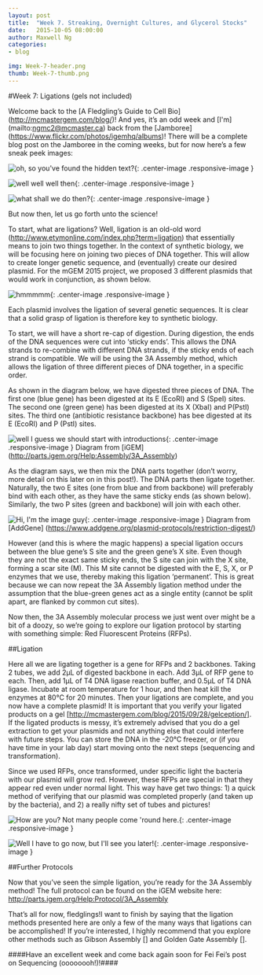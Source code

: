 ```yaml
---
layout: post
title:  "Week 7. Streaking, Overnight Cultures, and Glycerol Stocks"
date:   2015-10-05 08:00:00
author: Maxwell Ng
categories: 
- blog

img: Week-7-header.png
thumb: Week-7-thumb.png
---
```


#Week 7: Ligations (gels not included)

Welcome back to the [A Fledgling’s Guide to Cell Bio] (http://mcmastergem.com/blog/)! And yes, it’s an odd week and [I'm] (mailto:ngmc2@mcmaster.ca) back from the [Jamboree] (https://www.flickr.com/photos/igemhq/albums)! There will be a complete blog post on the Jamboree in the coming weeks, but for now here’s a few sneak peek images:

![oh, so you've found the hidden text?](https://scontent-ord1-1.xx.fbcdn.net/hphotos-xta1/t31.0-8/12132642_10207808975926151_6011806608972103809_o.jpg){: .center-image .responsive-image }

![well well well then](https://scontent-ord1-1.xx.fbcdn.net/hphotos-xpa1/t31.0-8/12028854_10207808975806148_1045004629709928728_o.jpg){: .center-image .responsive-image }

![what shall we do then?](https://scontent-ord1-1.xx.fbcdn.net/hphotos-xat1/t31.0-8/12045774_10207808975686145_4145425591676623118_o.jpg){: .center-image .responsive-image }


But now then, let us go forth unto the science!

To start, what are ligations? Well, ligation is an old-old word (http://www.etymonline.com/index.php?term=ligation) that essentially means to join two things together. In the context of synthetic biology, we will be focusing here on joining two pieces of DNA together. This will allow to create longer genetic sequence, and (eventually) create our desired plasmid. For the mGEM 2015 project, we proposed 3 different plasmids that would work in conjunction, as shown below.

![hmmmmm](https://scontent-ord1-1.xx.fbcdn.net/hphotos-xtp1/t31.0-8/s2048x2048/12132449_10207808978046204_8419097713026192243_o.jpg){: .center-image .responsive-image }


Each plasmid involves the ligation of several genetic sequences. It is clear that a solid grasp of ligation is therefore key to synthetic biology.

To start, we will have a short re-cap of digestion. During digestion, the ends of the DNA sequences were cut into ‘sticky ends’. This allows the DNA strands to re-combine with different DNA strands, if the sticky ends of each strand is compatible. We will be using the 3A Assembly method, which allows the ligation of three different pieces of DNA together, in a specific order. 

As shown in the diagram below, we have digested three pieces of DNA. The first one (blue gene) has been digested at its E (EcoRI) and S (SpeI) sites. The second one (green gene) has been digested at its X (XbaI) and P(PstI) sites. The third one (antibiotic resistance backbone) has bee digested at its E (EcoRI) and P (PstI) sites.

![well I guess we should start with introductions](https://scontent-ord1-1.xx.fbcdn.net/hphotos-xap1/v/t1.0-9/12143140_10207808975646144_516326962580001567_n.jpg?oh=cd7b83dad2138d4c655753847296dd76&oe=56D248AC){: .center-image .responsive-image }
Diagram from [iGEM] (http://parts.igem.org/Help:Assembly/3A_Assembly)

As the diagram says, we then mix the DNA parts together (don’t worry, more detail on this later on in this post!). The DNA parts then ligate together. Naturally, the two E sites (one from blue and from backbone) will preferably bind with each other, as they have the same sticky ends (as shown below). Similarly, the two P sites (green and backbone) will join with each other.


![Hi, I'm the image guy](https://www.addgene.org/static/data/easy-thumbnails/filer_public/cms/filer_public/83/bc/83bc9c5f-077e-4bdf-8a39-0bcc57e83e9e/restrictiondigest_2.png__400x300_q85_crop_subsampling-2_upscale.png){: .center-image .responsive-image }
Diagram from [AddGene] (https://www.addgene.org/plasmid-protocols/restriction-digest/)
 
However (and this is where the magic happens) a special ligation occurs between the blue gene’s S site and the green gene’s X site. Even though they are not the exact same sticky ends, the S site can join with the X site, forming a scar site (M). This M site cannot be digested with the E, S, X, or P enzymes that we use, thereby making this ligation ‘permanent’. This is great because we can now repeat the 3A Assembly ligation method under the assumption that the blue-green genes act as a single entity (cannot be split apart, are flanked by common cut sites).

Now then, the 3A Assembly molecular process we just went over might be a bit of a doozy, so we’re going to explore our ligation protocol by starting with something simple: Red Fluorescent Proteins (RFPs).

##Ligation

Here all we are ligating together is a gene for RFPs and 2 backbones. Taking 2 tubes, we add 2µL of digested backbone in each. Add 3µL of RFP gene to each. Then, add 1µL of T4 DNA ligase reaction buffer, and 0.5µL of T4 DNA ligase. Incubate at room temperature for 1 hour, and then heat kill the enzymes at 80°C for 20 minutes. Then your ligations are complete, and you now have a complete plasmid! It is important that you verify your ligated products on a gel [http://mcmastergem.com/blog/2015/09/28/gelception/]. If the ligated products is messy, it’s extremely advised that you do a gel extraction to get your plasmids and not anything else that could interfere with future steps. You can store the DNA in the -20°C freezer, or (if you have time in your lab day) start moving onto the next steps (sequencing and transformation).

Since we used RFPs, once transformed, under specific light the bacteria with our plasmid will grow red. However, these RFPs are special in that they appear red even under normal light. This way have get two things: 1) a quick method of verifying that our plasmid was completed properly (and taken up by the bacteria), and 2) a really nifty set of tubes and pictures!

![How are you? Not many people come 'round here.](https://scontent-ord1-1.xx.fbcdn.net/hphotos-xat1/t31.0-8/12079985_10207808975606143_1012495833270279487_o.jpg){: .center-image .responsive-image }


![Well I have to go now, but I'll see you later!](https://scontent-ord1-1.xx.fbcdn.net/hphotos-xpa1/t31.0-8/12087835_10207808977806198_5064582737236344731_o.jpg){: .center-image .responsive-image }


##Further Protocols

Now that you’ve seen the simple ligation, you’re ready for the 3A Assembly method! The full protocol can be found on the iGEM website here: http://parts.igem.org/Help:Protocol/3A_Assembly
 
That’s all for now, fledglings!I want to finish by saying that the ligation methods presented here are only a few of the many ways that ligations can be accomplished! If you’re interested, I highly recommend that you explore other methods such as Gibson Assembly [] and  Golden Gate Assembly [].

####Have an excellent week and come back again soon for Fei Fei’s post on Sequencing (oooooooh!)!####